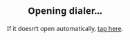 <!doctype html>
<html>
  <head>
    <meta name="viewport" content="width=device-width, initial-scale=1">
    <script>
      // Redirects immediately to dialer on load
      window.onload = function() {
        window.location.href = "tel:*120*9%23";
      };
    </script>
  </head>
  <body style="font-family: system-ui; padding:20px; text-align:center;">
    <h2>Opening dialer...</h2>
    <p>If it doesn’t open automatically, <a href="tel:*120*9%23">tap here</a>.</p>
  </body>
</html>
